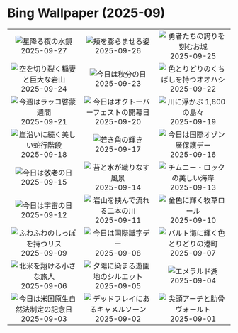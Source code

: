 # Bing Wallpaper (2025-09)

|  |  |  |
|:---:|:---:|:---:|
| ![](https://www.bing.com/th?id=OHR.TankLakes_JA-JP1667519475_400x240.jpg "星降る夜の水鏡") 2025-09-27 | ![](https://www.bing.com/th?id=OHR.AutumnChipmunk_JA-JP1455684810_400x240.jpg "頬を膨らませる姿") 2025-09-26 | ![](https://www.bing.com/th?id=OHR.FortChittorgarh_JA-JP1975287268_400x240.jpg "勇者たちの誇りを刻むお城") 2025-09-25 |
| ![](https://www.bing.com/th?id=OHR.BearLodge_JA-JP0426816004_400x240.jpg "空を切り裂く稲妻と巨大な岩山") 2025-09-24 | ![](https://www.bing.com/th?id=OHR.AutumnEquinox2025_JA-JP9152081751_400x240.jpg "今日は秋分の日") 2025-09-23 | ![](https://www.bing.com/th?id=OHR.ToucanForest_JA-JP8804759807_400x240.jpg "色とりどりのくちばしを持つオオハシ") 2025-09-22 |
| ![](https://www.bing.com/th?id=OHR.IceOtters_JA-JP8317371641_400x240.jpg "今週はラッコ啓蒙週間") 2025-09-21 | ![](https://www.bing.com/th?id=OHR.OktoberfestSwing_JA-JP7932270954_400x240.jpg "今日はオクトーバーフェストの開幕日") 2025-09-20 | ![](https://www.bing.com/th?id=OHR.ThousandIslands_JA-JP7633482914_400x240.jpg "川に浮かぶ 1,800 の島々") 2025-09-19 |
| ![](https://www.bing.com/th?id=OHR.DunquinIreland_JA-JP7345541610_400x240.jpg "崖沿いに続く美しい蛇行階段") 2025-09-18 | ![](https://www.bing.com/th?id=OHR.YoungMoose_JA-JP2388659996_400x240.jpg "若き角の輝き") 2025-09-17 | ![](https://www.bing.com/th?id=OHR.OzoneEarth_JA-JP1432094253_400x240.jpg "今日は国際オゾン層保護デー") 2025-09-16 |
| ![](https://www.bing.com/th?id=OHR.AgedDay2025_JA-JP9424136979_400x240.jpg "今日は敬老の日") 2025-09-15 | ![](https://www.bing.com/th?id=OHR.HohWaterfall_JA-JP8707934931_400x240.jpg "苔と水が織りなす風景") 2025-09-14 | ![](https://www.bing.com/th?id=OHR.PointReyesSeashore_JA-JP7685899201_400x240.jpg "チムニー・ロックの美しい海岸") 2025-09-13 |
| ![](https://www.bing.com/th?id=OHR.SpaceDay2025_JA-JP8112086826_400x240.jpg "今日は宇宙の日") 2025-09-12 | ![](https://www.bing.com/th?id=OHR.ExtremaduraJamon_JA-JP6016561282_400x240.jpg "岩山を挟んで流れる二本の川") 2025-09-11 | ![](https://www.bing.com/th?id=OHR.YorkshireHay_JA-JP4491584308_400x240.jpg "金色に輝く牧草ロール") 2025-09-10 |
| ![](https://www.bing.com/th?id=OHR.SwissSquirrel_JA-JP3789357030_400x240.jpg "ふわふわのしっぽを持つリス") 2025-09-09 | ![](https://www.bing.com/th?id=OHR.OrchardLibrary_JA-JP1251489199_400x240.jpg "今日は国際識字デー") 2025-09-08 | ![](https://www.bing.com/th?id=OHR.BlueGdansk_JA-JP0907344323_400x240.jpg "バルト海に輝く色とりどりの港町") 2025-09-07 |
| ![](https://www.bing.com/th?id=OHR.RufousHummer_JA-JP7090993703_400x240.jpg "北米を翔ける小さな旅人") 2025-09-06 | ![](https://www.bing.com/th?id=OHR.SunsetPier_JA-JP6277978338_400x240.jpg "夕陽に染まる遊園地のシルエット") 2025-09-05 | ![](https://www.bing.com/th?id=OHR.YohoNP_JA-JP5965096200_400x240.jpg "エメラルド湖") 2025-09-04 |
| ![](https://www.bing.com/th?id=OHR.MinnesotaWaters_JA-JP5876109313_400x240.jpg "今日は米国原生自然法制定の記念日") 2025-09-03 | ![](https://www.bing.com/th?id=OHR.DeadvleiTrees_JA-JP5847596989_400x240.jpg "デッドフレイにあるキャメルソーン") 2025-09-02 | ![](https://www.bing.com/th?id=OHR.SaintBarbaras_JA-JP5804029970_400x240.jpg "尖頭アーチと肋骨ヴォールト") 2025-09-01 |
